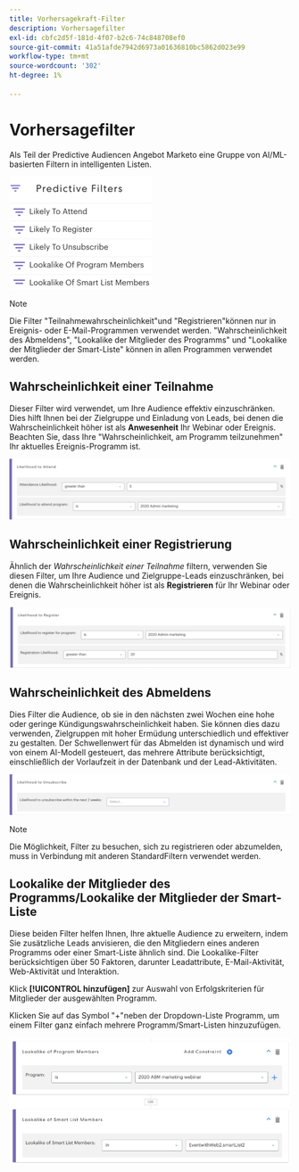 ```yaml
---
title: Vorhersagekraft-Filter
description: Vorhersagefilter
exl-id: cbfc2d5f-181d-4f07-b2c6-74c848708ef0
source-git-commit: 41a51afde7942d6973a01636810bc5862d023e99
workflow-type: tm+mt
source-wordcount: '302'
ht-degree: 1%

---
```


# Vorhersagefilter

Als Teil der Predictive Audiencen Angebot Marketo eine Gruppe von AI/ML-basierten Filtern in intelligenten Listen.

![Bild eins](/help/sky/assets/predictive-audiences/predictive-filters/predictive-filters-1.png)

>[!NOTE]
>
>Die Filter &quot;Teilnahmewahrscheinlichkeit&quot;und &quot;Registrieren&quot;können nur in Ereignis- oder E-Mail-Programmen verwendet werden. &quot;Wahrscheinlichkeit des Abmeldens&quot;, &quot;Lookalike der Mitglieder des Programms&quot; und &quot;Lookalike der Mitglieder der Smart-Liste&quot; können in allen Programmen verwendet werden.

## Wahrscheinlichkeit einer Teilnahme

Dieser Filter wird verwendet, um Ihre Audience effektiv einzuschränken. Dies hilft Ihnen bei der Zielgruppe und Einladung von Leads, bei denen die Wahrscheinlichkeit höher ist als **Anwesenheit** Ihr Webinar oder Ereignis. Beachten Sie, dass Ihre &quot;Wahrscheinlichkeit, am Programm teilzunehmen&quot; Ihr aktuelles Ereignis-Programm ist.

![Bild 2](/help/sky/assets/predictive-audiences/predictive-filters/predictive-filters-2.png)

## Wahrscheinlichkeit einer Registrierung

Ähnlich der _Wahrscheinlichkeit einer Teilnahme_ filtern, verwenden Sie diesen Filter, um Ihre Audience und Zielgruppe-Leads einzuschränken, bei denen die Wahrscheinlichkeit höher ist als **Registrieren** für Ihr Webinar oder Ereignis.

![Bild 3](/help/sky/assets/predictive-audiences/predictive-filters/predictive-filters-3.png)

## Wahrscheinlichkeit des Abmeldens

Dies Filter die Audience, ob sie in den nächsten zwei Wochen eine hohe oder geringe Kündigungswahrscheinlichkeit haben. Sie können dies dazu verwenden, Zielgruppen mit hoher Ermüdung unterschiedlich und effektiver zu gestalten. Der Schwellenwert für das Abmelden ist dynamisch und wird von einem AI-Modell gesteuert, das mehrere Attribute berücksichtigt, einschließlich der Vorlaufzeit in der Datenbank und der Lead-Aktivitäten.

![Bild vier](/help/sky/assets/predictive-audiences/predictive-filters/predictive-filters-4.png)

>[!NOTE]
>
>Die Möglichkeit, Filter zu besuchen, sich zu registrieren oder abzumelden, muss in Verbindung mit anderen StandardFiltern verwendet werden.

## Lookalike der Mitglieder des Programms/Lookalike der Mitglieder der Smart-Liste

Diese beiden Filter helfen Ihnen, Ihre aktuelle Audience zu erweitern, indem Sie zusätzliche Leads anvisieren, die den Mitgliedern eines anderen Programms oder einer Smart-Liste ähnlich sind. Die Lookalike-Filter berücksichtigen über 50 Faktoren, darunter Leadattribute, E-Mail-Aktivität, Web-Aktivität und Interaktion.

Klick **[!UICONTROL hinzufügen]** zur Auswahl von Erfolgskriterien für Mitglieder der ausgewählten Programm.

Klicken Sie auf das Symbol &quot;+&quot;neben der Dropdown-Liste Programm, um einem Filter ganz einfach mehrere Programm/Smart-Listen hinzuzufügen.

![Bild fünf](/help/sky/assets/predictive-audiences/predictive-filters/predictive-filters-5.png)
